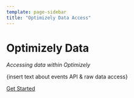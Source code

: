 ```yaml
---
template: page-sidebar
title: "Optimizely Data Access"
---
```


# Optimizely Data

*Accessing data within Optimizely*

{insert text about events API & raw data access}

<a class="button button--highlight anchor--middle display--block width--200 text--center" href="../getting-started/index.html">
Get Started
</a>

